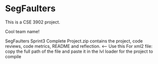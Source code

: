 # SegFaulters

This is a CSE 3902 project.

Cool team name!

SegFaulters Sprint3 Complete Project.zip contains the project, code reviews, code metrics, README and reflection. <-- Use this
For xml2 file: copy the full path of the file and paste it in the lvl loader for the project to compile

